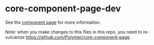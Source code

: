 core-component-page-dev
=======================

See the [component page](http://polymer.github.io/core-component-page-dev) for more information.

*Note*: when you make changes to this files in this repo, you need to re-vulcanize https://github.com/Polymer/core-component-page.
